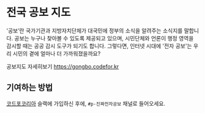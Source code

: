 # 전국 공보 지도

'공보’란 국가기관과 지방자치단체가 대국민에 정부의 소식을 알려주는 소식지를 말합니다. 공보는 누구나 찾아볼 수 있도록 제공되고 있으며, 시민단체와 언론이 행정 영역을 감시할 때는 공공 감시 도구가 되기도 합니다. 그렇다면, 인터넷 시대에 '전자 공보'는 우리 시민의 곁에 얼마나 더 가까워졌을까요?

공보지도 자세히보기 https://gongbo.codefor.kr

## 기여하는 방법

[코드포코리아](https://codefor.kr) 슬랙에 가입하신 후에, ```#p-진짜전자공보``` 채널로 들어오세요.

